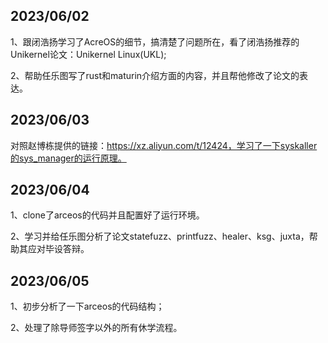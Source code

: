 ## 2023/06/02

1、跟闭浩扬学习了AcreOS的细节，搞清楚了问题所在，看了闭浩扬推荐的Unikernel论文：Unikernel Linux(UKL);

2、帮助任乐图写了rust和maturin介绍方面的内容，并且帮他修改了论文的表达。



## 2023/06/03

对照赵博栋提供的链接：https://xz.aliyun.com/t/12424，学习了一下syskaller的sys_manager的运行原理。



## 2023/06/04

1、clone了arceos的代码并且配置好了运行环境。

2、学习并给任乐图分析了论文statefuzz、printfuzz、healer、ksg、juxta，帮助其应对毕设答辩。



## 2023/06/05

1、初步分析了一下arceos的代码结构；

2、处理了除导师签字以外的所有休学流程。